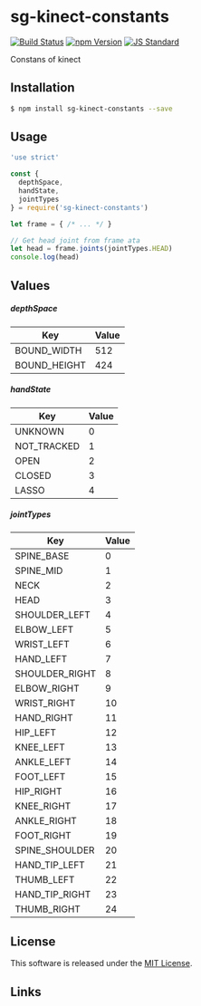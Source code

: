sg-kinect-constants
==========

<!---
This file is generated by ape-tmpl. Do not update manually.
--->

<!-- Badge Start -->
<a name="badges"></a>

[![Build Status][bd_travis_shield_url]][bd_travis_url]
[![npm Version][bd_npm_shield_url]][bd_npm_url]
[![JS Standard][bd_standard_shield_url]][bd_standard_url]

[bd_repo_url]: https://github.com/realglobe-Inc/sg-kinect-constants
[bd_travis_url]: http://travis-ci.org/realglobe-Inc/sg-kinect-constants
[bd_travis_shield_url]: http://img.shields.io/travis/realglobe-Inc/sg-kinect-constants.svg?style=flat
[bd_license_url]: https://github.com/realglobe-Inc/sg-kinect-constants/blob/master/LICENSE
[bd_codeclimate_url]: http://codeclimate.com/github/realglobe-Inc/sg-kinect-constants
[bd_codeclimate_shield_url]: http://img.shields.io/codeclimate/github/realglobe-Inc/sg-kinect-constants.svg?style=flat
[bd_codeclimate_coverage_shield_url]: http://img.shields.io/codeclimate/coverage/github/realglobe-Inc/sg-kinect-constants.svg?style=flat
[bd_gemnasium_url]: https://gemnasium.com/realglobe-Inc/sg-kinect-constants
[bd_gemnasium_shield_url]: https://gemnasium.com/realglobe-Inc/sg-kinect-constants.svg
[bd_npm_url]: http://www.npmjs.org/package/sg-kinect-constants
[bd_npm_shield_url]: http://img.shields.io/npm/v/sg-kinect-constants.svg?style=flat
[bd_standard_url]: http://standardjs.com/
[bd_standard_shield_url]: https://img.shields.io/badge/code%20style-standard-brightgreen.svg

<!-- Badge End -->


<!-- Description Start -->
<a name="description"></a>

Constans of kinect

<!-- Description End -->


<!-- Overview Start -->
<a name="overview"></a>



<!-- Overview End -->


<!-- Sections Start -->
<a name="sections"></a>

<!-- Section from "doc/guides/01.Installation.md.hbs" Start -->

<a name="section-doc-guides-01-installation-md"></a>
Installation
-----

```bash
$ npm install sg-kinect-constants --save
```


<!-- Section from "doc/guides/01.Installation.md.hbs" End -->

<!-- Section from "doc/guides/02.Usage.md.hbs" Start -->

<a name="section-doc-guides-02-usage-md"></a>
Usage
---------

```javascript
'use strict'

const {
  depthSpace,
  handState,
  jointTypes
} = require('sg-kinect-constants')

let frame = { /* ... */ }

// Get head joint from frame ata
let head = frame.joints(jointTypes.HEAD)
console.log(head)

```


<!-- Section from "doc/guides/02.Usage.md.hbs" End -->

<!-- Section from "doc/guides/03.Values.md.hbs" Start -->

<a name="section-doc-guides-03-values-md"></a>
Values
------

##### depthSpace

| Key | Value |
| --- | ---- |
| BOUND_WIDTH | 512 |
| BOUND_HEIGHT | 424 |


##### handState

| Key | Value |
| --- | ---- |
| UNKNOWN | 0 |
| NOT_TRACKED | 1 |
| OPEN | 2 |
| CLOSED | 3 |
| LASSO | 4 |


##### jointTypes

| Key | Value |
| --- | ---- |
| SPINE_BASE | 0 |
| SPINE_MID | 1 |
| NECK | 2 |
| HEAD | 3 |
| SHOULDER_LEFT | 4 |
| ELBOW_LEFT | 5 |
| WRIST_LEFT | 6 |
| HAND_LEFT | 7 |
| SHOULDER_RIGHT | 8 |
| ELBOW_RIGHT | 9 |
| WRIST_RIGHT | 10 |
| HAND_RIGHT | 11 |
| HIP_LEFT | 12 |
| KNEE_LEFT | 13 |
| ANKLE_LEFT | 14 |
| FOOT_LEFT | 15 |
| HIP_RIGHT | 16 |
| KNEE_RIGHT | 17 |
| ANKLE_RIGHT | 18 |
| FOOT_RIGHT | 19 |
| SPINE_SHOULDER | 20 |
| HAND_TIP_LEFT | 21 |
| THUMB_LEFT | 22 |
| HAND_TIP_RIGHT | 23 |
| THUMB_RIGHT | 24 |




<!-- Section from "doc/guides/03.Values.md.hbs" End -->


<!-- Sections Start -->


<!-- LICENSE Start -->
<a name="license"></a>

License
-------
This software is released under the [MIT License](https://github.com/realglobe-Inc/sg-kinect-constants/blob/master/LICENSE).

<!-- LICENSE End -->


<!-- Links Start -->
<a name="links"></a>

Links
------


<!-- Links End -->
